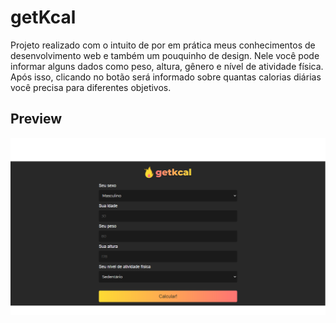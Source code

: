 # getKcal

Projeto realizado com o intuito de por em prática meus conhecimentos de desenvolvimento web e também um pouquinho de design.
Nele você pode informar alguns dados como peso, altura, gênero e nível de atividade física.
Após isso, clicando no botão será informado sobre quantas calorias diárias você precisa para diferentes objetivos.

## Preview

![](img/preview-getkcal.png)
